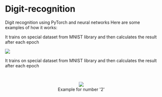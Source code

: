# Digit-recognition
Digit recognition using PyTorch and neural networks
Here are some examples of how it works:
<p align="center">
  <p>
    It trains on special dataset from MNIST library and then calculates the result after each epoch
  </p>
  <img src="https://github.com/mryt66/Digit-recognition/assets/64143856/65b7a377-ad87-432f-a4ca-bd623ca28c5a" />
  <p>
    It trains on special dataset from MNIST library and then calculates the result after each epoch
  </p>
    
  <br />
<p align="center">
  <img src="https://github.com/mryt66/Digit-recognition/assets/64143856/2b4e8727-9610-432b-b401-9e950ccfcbde" />
  <br />
  Example for number '2'
</p>
